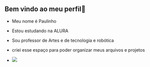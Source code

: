 ## Bem vindo ao meu perfil👋

- Meu nome é Paulinho 

- Estou estudando na ALURA

 - Sou professor de Artes e de tecnologia e robótica

 - criei esse espaço para poder organizar meus arquivos e projetos
- ![](https://media1.tenor.com/m/23sdzcpNt54AAAAC/asia-pacific-virtual-reality-market-pics.gif )
  
